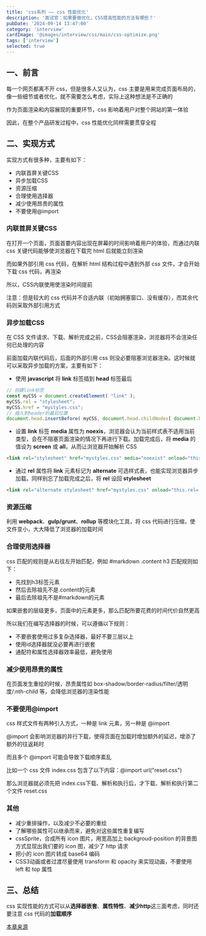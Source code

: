 ```yaml
---
title: 'css系列 —— css 性能优化'
description: '面试官：如果要做优化，CSS提高性能的方法有哪些？'
pubDate: '2024-09-14 13:47:00'
category: 'interview'
cardImage: '@images/interview/css/main/css-optimize.png'
tags: ['interview']
selected: true
---
```


## 一、前言

每一个网页都离不开 css，但是很多人又认为，css 主要是用来完成页面布局的，像一些细节或者优化，就不需要怎么考虑，实际上这种想法是不正确的

作为页面渲染和内容展现的重要环节，css 影响着用户对整个网站的第一体验

因此，在整个产品研发过程中，css 性能优化同样需要贯穿全程

## 二、实现方式

实现方式有很多种，主要有如下：

- 内联首屏关键CSS
- 异步加载CSS
- 资源压缩
- 合理使用选择器
- 减少使用昂贵的属性
- 不要使用@import

### 内联首屏关键CSS

在打开一个页面，页面首要内容出现在屏幕的时间影响着用户的体验，而通过内联 css 关键代码能够使浏览器在下载完 html 后就能立刻渲染

而如果外部引用 css 代码，在解析 html 结构过程中遇到外部 css 文件，才会开始下载 css 代码，再渲染

所以，CSS内联使用使渲染时间提前

注意：但是较大的 css 代码并不合适内联（初始拥塞窗口、没有缓存），而其余代码则采取外部引用方式

### 异步加载CSS

在 CSS 文件请求、下载、解析完成之前，CSS会阻塞渲染，浏览器将不会渲染任何已处理的内容

前面加载内联代码后，后面的外部引用 css 则没必要阻塞浏览器渲染。这时候就可以采取异步加载的方案，主要有如下：

- 使用 **javascript** 将 **link** 标签插到 **head** 标签最后

```js
// 创建link标签
const myCSS = document.createElement( "link" );
myCSS.rel = "stylesheet";
myCSS.href = "mystyles.css";
// 插入到header的最后位置
document.head.insertBefore( myCSS, document.head.childNodes[ document.head.childNodes.length - 1 ].nextSibling );
```

- 设置 **link** 标签 **media** 属性为 **noexis**，浏览器会认为当前样式表不适用当前类型，会在不阻塞页面渲染的情况下再进行下载。加载完成后，将 **media** 的值设为 **screen** 或 **all**，从而让浏览器开始解析 CSS

```html
<link rel="stylesheet" href="mystyles.css" media="noexist" onload="this.media='all'">
```

- 通过 **rel** 属性将 **link** 元素标记为 **alternate** 可选样式表，也能实现浏览器异步加载。同样别忘了加载完成之后，将 **rel** 设回 **stylesheet**

```html
<link rel="alternate stylesheet" href="mystyles.css" onload="this.rel='stylesheet'">
```

### 资源压缩

利用 **webpack**、**gulp/grunt**、**rollup** 等模块化工具，将 css 代码进行压缩，使文件变小，大大降低了浏览器的加载时间

### 合理使用选择器

css 匹配的规则是从右往左开始匹配，例如 #markdown .content h3 匹配规则如下：

- 先找到h3标签元素
- 然后去除祖先不是.content的元素
- 最后去除祖先不是#markdown的元素

如果嵌套的层级更多，页面中的元素更多，那么匹配所要花费的时间代价自然更高

所以我们在编写选择器的时候，可以遵循以下规则：

- 不要嵌套使用过多复杂选择器，最好不要三层以上
- 使用id选择器就没必要再进行嵌套
- 通配符和属性选择器效率最低，避免使用

### 减少使用昂贵的属性

在页面发生重绘的时候，昂贵属性如 box-shadow/border-radius/filter/透明度/:nth-child 等，会降低浏览器的渲染性能

### 不要使用@import

css 样式文件有两种引入方式，一种是 link 元素，另一种是 @import

@import 会影响浏览器的并行下载，使得页面在加载时增加额外的延迟，增添了额外的往返耗时

而且多个 @import 可能会导致下载顺序紊乱

比如一个 css 文件 index.css 包含了以下内容：@import url("reset.css")

那么浏览器就必须先把 index.css下载、解析和执行后，才下载、解析和执行第二个文件 reset.css

### 其他

- 减少重排操作，以及减少不必要的重绘
- 了解哪些属性可以继承而来，避免对这些属性重复编写
- cssSprite，合成所有 icon 图片，用宽高加上 backgroud-position 的背景图方式显现出我们要的 icon 图，减少了 http 请求
- 把小的 icon 图片转成 base64 编码
- CSS3动画或者过渡尽量使用 transform 和 opacity 来实现动画，不要使用 left 和 top 属性

## 三、总结

css 实现性能的方式可以从**选择器嵌套**、**属性特性**、**减少http**这三面考虑，同时还要注意 css 代码的**加载顺序**

[本章来源](https://vue3js.cn/interview/css/css_performance.html)
